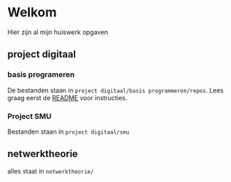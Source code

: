# Welkom
Hier zijn al mijn huiswerk opgaven

## project digitaal
  ### basis programeren
  De bestanden staan in `project digitaal/basis programmeren/repos`. Lees graag eerst de [README](https://github.com/FabianENL/school/blob/main/project%20digitaal/basis%20programmeren/repos/README.md) voor instructies.

  ### Project SMU
  Bestanden staan in `project digitaal/smu`

## netwerktheorie
alles staat in `netwerktheorie/`
